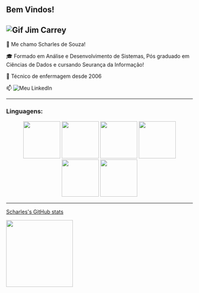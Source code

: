 ## Bem Vindos!

![Gif Jim Carrey](https://media.tenor.com/7y5bGaEIj9oAAAAM/fast-typing.gif)
--------


👨 Me chamo Scharles de Souza!

🎓 Formado em Análise e Desenvolvimento de Sistemas, Pós graduado em Ciências de Dados e cursando Seurança da Informação!

💉 Técnico de enfermagem desde 2006

 📫 ![Meu LinkedIn](www.linkedin.com/in/scharles-de-souza-1999a1229)


--------


### Linguagens:

<p align="center">
<img src="https://cdn.jsdelivr.net/gh/devicons/devicon@latest/icons/visualbasic/visualbasic-original.svg" width="100px" />
<img src="https://cdn.jsdelivr.net/gh/devicons/devicon@latest/icons/python/python-original-wordmark.svg" width="100px" />
<img src="https://cdn.jsdelivr.net/gh/devicons/devicon@latest/icons/mysql/mysql-original-wordmark.svg" width="100px" />
<img src="https://cdn.jsdelivr.net/gh/devicons/devicon@latest/icons/vscode/vscode-original.svg" width="100px" />
<img src="https://encrypted-tbn0.gstatic.com/images?q=tbn:ANd9GcTZqYSpdQfHJCy9YvJa2aAYBlOKOxMxlaTr9w&s" width="100" />
<img src="https://cdn.jsdelivr.net/gh/devicons/devicon@latest/icons/csharp/csharp-original.svg" width="100" />
</p>

-------

[Scharles's GitHub stats](https://github-readme-stats.vercel.app/api?username=scharlesdesouza&show_icons=true&theme=dracula)

<img loading="lazy" height="180em" src="https://github-readme-stats.vercel.app/api/top-langs/?username=scharlesdesouza&layout=compact&langs_count=7&theme=dracula"/>